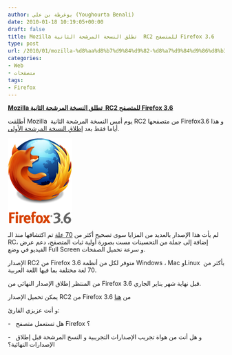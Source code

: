 ```yaml
---
author: يوغرطة بن علي (Youghourta Benali)
date: 2010-01-18 10:19:05+00:00
draft: false
title: Mozilla تطلق النسخة المرشحة الثانية  RC2 للمتصفح Firefox 3.6
type: post
url: /2010/01/mozilla-%d8%aa%d8%b7%d9%84%d9%82-%d8%a7%d9%84%d9%86%d8%b3%d8%ae%d8%a9-%d8%a7%d9%84%d9%85%d8%b1%d8%b4%d8%ad%d8%a9-%d8%a7%d9%84%d8%ab%d8%a7%d9%86%d9%8a%d8%a9-rc2-%d9%84%d9%84%d9%85%d8%aa%d8%b5%d9%81/
categories:
- Web
- متصفحات
tags:
- Firefox
---
```


[**Mozilla تطلق النسخة المرشحة الثانية  RC2 للمتصفح Firefox 3.6**](https://www.it-scoop.com/2010/01/mozilla-%d8%aa%d8%b7%d9%84%d9%82-%d8%a7%d9%84%d9%86%d8%b3%d8%ae%d8%a9-%d8%a7%d9%84%d9%85%d8%b1%d8%b4%d8%ad%d8%a9-%d8%a7%d9%84%d8%ab%d8%a7%d9%86%d9%8a%d8%a9-rc2-%d9%84%d9%84%d9%85%d8%aa%d8%b5%d9%81/)


أطلقت Mozilla  يوم أمس النسخة المرشحة الثانية RC2 من متصفحها Firefox3.6 و هذا أياما فقط بعد [إطلاق النسخة المرشحة الأولى](../../../../../2010/01/mozilla-%d8%aa%d8%b9%d8%aa%d8%b2%d9%85-%d8%a5%d8%b7%d9%84%d8%a7%d9%82-%d8%a7%d9%84%d8%a5%d8%b5%d8%af%d8%a7%d8%b1-rc1-%d9%85%d9%86-firefox-3-6-%d9%82%d8%b1%d9%8a%d8%a8%d8%a7/).

[![](firefox-3.6.png)
](https://www.it-scoop.com/2010/01/mozilla-%d8%aa%d8%b7%d9%84%d9%82-%d8%a7%d9%84%d9%86%d8%b3%d8%ae%d8%a9-%d8%a7%d9%84%d9%85%d8%b1%d8%b4%d8%ad%d8%a9-%d8%a7%d9%84%d8%ab%d8%a7%d9%86%d9%8a%d8%a9-rc2-%d9%84%d9%84%d9%85%d8%aa%d8%b5%d9%81/)

لم يأت هذا الإصدار بالعديد من المزايا سوى تصحيح أكثر من [70 علة](https://bugzilla.mozilla.org/buglist.cgi?quicksearch=ALL%20status1.9.2:final-fixed) تم اكتشافها منذ الـ RC، إضافة إلى جملة من التحسينات مست بصورة أولية ثبات المتصفح، دعم عرض الفيديو في وضع Full Screen و سرعة تحميل الصفحات.

الإصدار RC2 من Firefox 3.6 متوفر لكل من أنظمة Windows ، Mac وLinux  بأكثر من 70 لغة مختلفة بما فيها اللغة العربية.

من المنتظر إطلاق الإصدار النهائي من Firefox 3.6 قبل نهاية شهر يناير الجاري.

يمكن تحميل الإصدار RC2 من Firefox 3.6 من [هنا](http://www.mozilla.com/en-US/firefox/all-beta.html)

و أنت عزيزي القارئ:

-   هل تستعمل متصفح Firefox ؟

-   و هل أنت من هواة تجريب الإصدارات التجريبية و النسخ المرشحة قبل إطلاق الإصدارات النهائية؟
